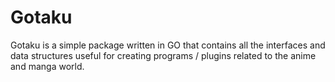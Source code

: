 # Gotaku
 Gotaku is a simple package written in GO that contains all the interfaces and data structures useful for creating programs / plugins related to the anime and manga world.
